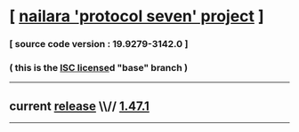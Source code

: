 
# [ [nailara 'protocol seven' project](http://src.nailara.net/) ]

### [ source code version : 19.9279-3142.0 ]

### ( this is the [ISC license](license)d "base" branch )
---
## current [release](https://github.com/anotherlink/nailara/releases) \\\\// [1.47.1](https://github.com/anotherlink/nailara/releases/tag/1.47.1)
---
